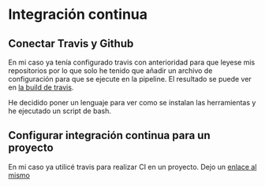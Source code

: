 # Integración continua

## Conectar Travis y Github

En mi caso ya tenía configurado travis con anterioridad para que leyese mis repositorios
por lo que solo he tenido que añadir un archivo de configuración para que se ejecute en la
pipeline. El resultado se puede ver en [la build de travis](https://travis-ci.com/github/yabirgb/IV-autoevaluacion/builds/196344518).

He decidido poner un lenguaje para ver como se instalan las herramientas y he ejecutado un 
script de bash.

## Configurar integración continua para un proyecto

En mi caso ya utilicé travis para realizar CI en un proyecto. Dejo un [enlace al mismo](https://github.com/TDD-AY/TDD-Project)